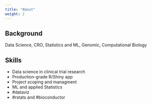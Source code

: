 ```yaml
---
title: "About"
weight: 2
---
```


## Background

Data Science, CRO, Statistics and ML, Genomic, Computational Biology

## Skills

* Data science in clinical trial research 
* Production-grade R/Shiny app
* Project scoping and managment 
* ML and applied Statistics 
* #dataviz
* #rstats and #bioconductor